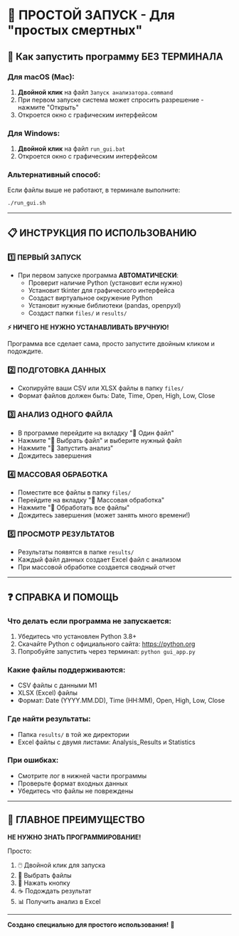 # 🎯 ПРОСТОЙ ЗАПУСК - Для "простых смертных"

## 🚀 Как запустить программу БЕЗ ТЕРМИНАЛА

### Для macOS (Mac):

1. **Двойной клик** на файл `Запуск анализатора.command`
2. При первом запуске система может спросить разрешение - нажмите "Открыть"
3. Откроется окно с графическим интерфейсом

### Для Windows:

1. **Двойной клик** на файл `run_gui.bat`
2. Откроется окно с графическим интерфейсом

### Альтернативный способ:

Если файлы выше не работают, в терминале выполните:

```bash
./run_gui.sh
```

---

## 📋 ИНСТРУКЦИЯ ПО ИСПОЛЬЗОВАНИЮ

### 1️⃣ ПЕРВЫЙ ЗАПУСК

- При первом запуске программа **АВТОМАТИЧЕСКИ**:
  - Проверит наличие Python (установит если нужно)
  - Установит tkinter для графического интерфейса
  - Создаст виртуальное окружение Python
  - Установит нужные библиотеки (pandas, openpyxl)
  - Создаст папки `files/` и `results/`

**⚡ НИЧЕГО НЕ НУЖНО УСТАНАВЛИВАТЬ ВРУЧНУЮ!**

Программа все сделает сама, просто запустите двойным кликом и подождите.

### 2️⃣ ПОДГОТОВКА ДАННЫХ

- Скопируйте ваши CSV или XLSX файлы в папку `files/`
- Формат файлов должен быть: Date, Time, Open, High, Low, Close

### 3️⃣ АНАЛИЗ ОДНОГО ФАЙЛА

- В программе перейдите на вкладку "📄 Один файл"
- Нажмите "📁 Выбрать файл" и выберите нужный файл
- Нажмите "🚀 Запустить анализ"
- Дождитесь завершения

### 4️⃣ МАССОВАЯ ОБРАБОТКА

- Поместите все файлы в папку `files/`
- Перейдите на вкладку "📁 Массовая обработка"
- Нажмите "🚀 Обработать все файлы"
- Дождитесь завершения (может занять много времени!)

### 5️⃣ ПРОСМОТР РЕЗУЛЬТАТОВ

- Результаты появятся в папке `results/`
- Каждый файл данных создает Excel файл с анализом
- При массовой обработке создается сводный отчет

---

## ❓ СПРАВКА И ПОМОЩЬ

### Что делать если программа не запускается:

1. Убедитесь что установлен Python 3.8+
2. Скачайте Python с официального сайта: https://python.org
3. Попробуйте запустить через терминал: `python gui_app.py`

### Какие файлы поддерживаются:

- CSV файлы с данными M1
- XLSX (Excel) файлы
- Формат: Date (YYYY.MM.DD), Time (HH:MM), Open, High, Low, Close

### Где найти результаты:

- Папка `results/` в той же директории
- Excel файлы с двумя листами: Analysis_Results и Statistics

### При ошибках:

- Смотрите лог в нижней части программы
- Проверьте формат входных данных
- Убедитесь что файлы не повреждены

---

## 🎯 ГЛАВНОЕ ПРЕИМУЩЕСТВО

**НЕ НУЖНО ЗНАТЬ ПРОГРАММИРОВАНИЕ!**

Просто:

1. 🖱️ Двойной клик для запуска
2. 📁 Выбрать файлы
3. 🚀 Нажать кнопку
4. ☕ Подождать результат
5. 📊 Получить анализ в Excel

---

**Создано специально для простого использования!** 👥
